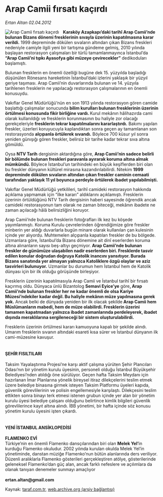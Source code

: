 # Arap Camii fırsatı kaçırdı

*Ertan Altan 02.04.2012*

<div class="yazi"><img align="left" alt="Arap Camii fırsatı kaçırdı" border="0" src="http://www.taraf.com.tr/fotoraflar/makaleler/arap-camii-firsati-kacirdi_3359_orijinal.jpg" style="border-right-width:10px; border-color:#FFFFFF"/><p><strong>Karaköy Azapkapı’daki tarihî Arap Camii’nde bulunan Bizans dönemi fresklerinin sıvayla üzerinin kapatılmasına karar verildi.</strong> 1999 depreminde dökülen sıvaların altından çıkan Bizans freskleri nedeniyle camiyle ilgili yeni bir tartışma gündeme gelmiş, 2010 yılında başlayan restorasyon çalışmaları bir türlü tamamlanmayınca İstanbul’da <strong>“Arap Camii’ni tıpkı Ayasofya gibi müzeye çevirecekler”</strong> dedikoduları başlamıştı.</p>
<p>Bulunan fresklerin en önemli özelliği bugüne dek 15. yüzyılda başladığı düşünülen Rönesans hareketinin İstanbul’daki izlerini yaklaşık bir yüzyıl geriye taşıması. Arap Camii’nin duvarlarında bulunan ve 14. yüzyıla tarihlenen fresklerin ne yapılacağı restorasyon çalışmalarının en önemli konusuydu.</p>
<p>Vakıflar Genel Müdürlüğü’nün en son 1913 yılında restorasyon gören camide başlattığı çalışmalar sonucunda <strong>bilim kurulları bulunan fresklerinin üzerinin örtülmesi konusunda fikir birliğine vardı. </strong>Kurul mekânın hâlihazırda cami olarak kullanıldığı ve fresklerin korunmasının bu haliyle zor olacağı gerekçeleriyle <strong>fresklerin tekrar kapatılmalarını kararlaştırdı.</strong> Bakımı yapılan freskler, üzerleri koruyucuyla kaplandıktan sonra geçen ay tamamlanan son restorasyonda <strong>alçıpanla örtülerek sıvandı.</strong> Böylece 700 küsur yıl sonra yeniden günışığı gören freskler, belirsiz bir tarihe kadar tekrar sıva altına gömüldü.</p>
<p>Oysa <strong>NTV Tarih</strong> dergisinin aktardığına göre, <strong>Arap Camii’nin sadece belirli bir bölümde bulunan freskleri paravanla ayırarak koruma altına almak mümkündü. </strong>Böylece İstanbul’un tarihindeki en büyük keşiflerden biri olan bu freskler dünyanın kültürel mirasına kazandırılabilirdi. Nitekim <strong>1999 depreminde dökülen sıvaların altından çıkan freskler caminin cemaati tarafından yaklaşık 11 yıl boyunca perdeyle örtülerek ibadet yapılabilmişti.</strong></p>
<p>Vakıflar Genel Müdürlüğü yetkilileri, tarihî camideki restorasyon hakkında açıklama yapmamak için “ilke kararı” aldıklarını açıklamıştı. Fresklerin üzerinin örtüldüğünü NTV Tarih dergisinin haberi sayesinde öğrendik ancak camideki restorasyonun tam olarak ne zaman biteceği, mekânın ibadete ne zaman açılacağı hâlâ belirsizliğini koruyor.</p>
<p>Arap Camii’nde bulunan fresklerin fotoğrafları ilk kez bu köşede yayımlanmıştı. Koruma Kurulu çevrelerinden öğrendiğimize göre freskler minberin yer aldığı duvarlarla bugün minare olarak kullanılan çan kulesinin içinde yer alıyordu. Muhtemelen alçıpanla kapatılan freskler de bu bölgede. Uzmanlara göre, İstanbul’da Bizans dönemine ait dinî eserlerden koruma altına alınanların sayısı beş-altıyı geçmiyor. <strong>Arap Camii’nde bulunan freskler de günümüze ulaşabilen nadir eserlerden biri. Fresklerde tasvir edilen konular doğrudan doğruya Katolik inancını yansıtıyor. Burada Bizans sanatında yer almayan yalnızca Katoliklere özgü olaylar ve aziz tasvirleri bulunuyor.</strong> Uzmanlar bu durumun hem İstanbul hem de Katolik dünyası için bir ilk olduğu görüşünde birleşiyor.</p>
<p>Fresklerin üzerinin kapatılmasıyla Arap Camii ve İstanbul tarihî bir fırsatı kaçırmış oldu. Dünyaca ünlü Bizantolog <strong>Semavi Eyice’ye</strong> göre<strong>, Arap Camii’nde bulunan freskler her ne kadar önemli de olsa Kariye Müzesi’ndekiler kadar değil. Bu haliyle mekânın müze yapılmasına gerek yok.</strong> Ancak belki de dünyada yeniden bir ilk olacak şekilde<strong> Arap Camii hem Müslümanların mabedi, hem de müze olabilirdi. Fresklerin üzerini tamamen kapatmadan yalnızca ibadet zamanlarında perdeleyerek, ibadet dışında meraklılarına sergileneceği bir sistem oluşturulabilirdi.</strong></p>
<p>Fresklerin üzerinin örtülmesi kararı kamuoyuna kapalı bir şekilde alındı. Umarım fresklerin sıvanın altındaki esareti kısa sürer ve İstanbul dünyanın ilk cami-müzesine kavuşur.<br/></p>
<h4><br/>ŞEHİR FISILTILARI</h4>
<p>Taksim Yayalaştırma Projesi’ne karşı aktif çalışma yürüten Şehir Plancıları Odası’nın bir yönetim kurulu üyesinin, personeli olduğu İstanbul Büyükşehir Belediyesi’nden atıldığı öne sürülüyor. Geçen hafta Taksim Meydanı için hazırlanan İmar Planlarına yönelik bireysel itiraz dilekçelerini teslim etmek üzere belediye binasına girmek isteyen Taksim Platformu üyeleri kapıda, güvenlik görevlilerinin ve polisin engellemesiyle karşılaştı. Dilekçesini teslim ettikten sonra binayı terk etmesi istenen grubun içinde yer alan bir yönetim kurulu üyesi belediye çalışanı olduğunu belirtince kimlik bilgileri güvenlik görevlilerince kayıt altına alındı. İBB yönetimi, bir hafta içinde söz konusu yönetim kurulu üyesini işten çıkardı.<br/></p>
<h4><br/>YENİ İSTANBUL ANSİKLOPEDİSİ</h4>
<p><strong>FLAMENKO EVİ</strong> <br/>Türkiye’nin en önemli Flamenko dansçılarından biri olan <strong>Melek Yel’</strong>in kurduğu Flamenko okuludur. 2002 yılında kurulan okulda Melek Yel’in yönetiminde, danstan müziğe Flamenko’nun bütün alanlarında ders veriliyor. Düzenli aralıklarla Flamenko gösterileri gerçekleştiren atölye, gösterilerinde geleneksel Flamenko’dan güç alan, ancak farklı nefeslere ve açılımlara da olanak tanıyan denemeler sunmayı amaçlıyor<br/><br/><strong>ertan.altan@gmail.com</strong></p>
</div>

Kaynak: [taraf.com.tr](http://www.taraf.com.tr/ertan-altan/makale-arap-camii-firsati-kacirdi.htm), [web.archive.org (arşiv bağlantısı)](http://web.archive.org/web/20131107064038/http://www.taraf.com.tr/ertan-altan/makale-arap-camii-firsati-kacirdi.htm)

